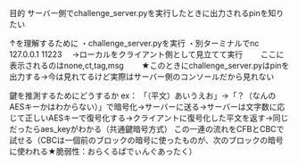 目的
サーバー側でchallenge_server.pyを実行したときに出力されるpinを知りたい

↑を理解するために
・challenge_server.pyを実行
・別ターミナルでnc 127.0.0.1 11223
　→ローカルをクライアント側として見立てて実行
　　ここに表示されるのはnone,ct,tag,msg
　　★このときにchallenge_server.pyはpinを出力する→今は見れてるけど実際はサーバー側のコンソールだから見れない


鍵を推測するためにどうするか
ex：
「（平文）あいうえお」→「？（なんのAESキーかはわからない）」で暗号化→サーバーに送る→サーバーは文字数に応じて正しいAESキーで復号化する→クライアントに復号化した平文を返す→同じだったらaes_keyがわかる（共通鍵暗号方式）
この一連の流れをCFBとCBCで試せる（CBCは一個前のブロックの暗号に使ったものが、次のブロックの暗号に使われる★脆弱性：おらくるぱでぃんぐあったく）
